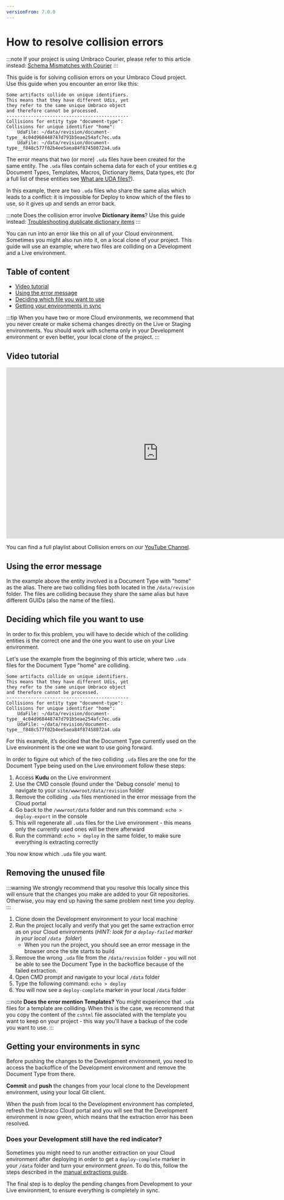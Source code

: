```yaml
---
versionFrom: 7.0.0
---
```


# How to resolve collision errors

:::note
If your project is using Umbraco Courier, please refer to this article instead: [Schema Mismatches with Courier](../../Courier/Structure-Errors-Courier)
:::

This guide is for solving collision errors on your Umbraco Cloud project. Use this guide when you encounter an error like this:

    Some artifacts collide on unique identifiers.
    This means that they have different Udis, yet
    they refer to the same unique Umbraco object
    and therefore cannot be processed.
    ---------------------------------------------
    Collisions for entity type "document-type":
    Collisions for unique identifier "home":
        UdaFile: ~/data/revision/document-type__4c04d968448747d791b5eae254afc7ec.uda
        UdaFile: ~/data/revision/document-type__f848c577f02b4ee5aea84f87458072a4.uda

The error means that two (or more) `.uda` files have been created for the same entity. The `.uda` files contain schema data for each of your entities e.g Document Types, Templates, Macros, Dictionary Items, Data types, etc (for a full list of these entities see [What are UDA files?](../../../Set-Up/Power-Tools/generating-uda-files/#what-are-uda-files)).

In this example, there are two `.uda` files who share the same alias which leads to a conflict: it is impossible for Deploy to know which of the files to use, so it gives up and sends an error back.

:::note
Does the collision error involve **Dictionary items**?
Use this guide instead: [Troubleshooting duplicate dictionary items](../Duplicate-Dictionary-Items)
:::

You can run into an error like this on all of your Cloud environment. Sometimes you might also run into it, on a local clone of your project. This guide will use an example, where two files are colliding on a Development and a Live environment.

## Table of content

* [Video tutorial](#video-tutorial)
* [Using the error message](#using-the-error-message)
* [Deciding which file you want to use](#deciding-which-file-you-want-to-use)
* [Getting your environments in sync](#getting-your-environments-in-sync)

:::tip
When you have two or more Cloud environments, we recommend that you never create or make schema changes directly on the Live or Staging environments. You should work with schema only in your Development environment or even better, your local clone of the project.
:::

## Video tutorial

<iframe width="800" height="450" src="https://www.youtube.com/watch?v=I60utxMLoG4" frameborder="0" allow="autoplay; encrypted-media" allowfullscreen></iframe>

You can find a full playlist about Collision errors on our [YouTube Channel](https://www.youtube.com/playlist?list=PLgX62vUaGZsHAKusJRjVyquIV47eJgjDq).

## Using the error message

In the example above the entity involved is a Document Type with "home" as the alias. There are two colliding files both located in the `/data/revision` folder. The files are colliding because they share the same alias but have different GUIDs (also the name of the files).

## Deciding which file you want to use

In order to fix this problem, you will have to decide which of the colliding entities is the correct one and the one you want to use on your Live environment.

Let's use the example from the beginning of this article, where two `.uda` files for the Document Type "home" are colliding.

    Some artifacts collide on unique identifiers.
    This means that they have different Udis, yet
    they refer to the same unique Umbraco object
    and therefore cannot be processed.
    ---------------------------------------------
    Collisions for entity type "document-type":
    Collisions for unique identifier "home":
        UdaFile: ~/data/revision/document-type__4c04d968448747d791b5eae254afc7ec.uda
        UdaFile: ~/data/revision/document-type__f848c577f02b4ee5aea84f87458072a4.uda

For this example, it’s decided that the Document Type currently used on the Live environment is the one we want to use going forward.

In order to figure out which of the two colliding `.uda` files are the one for the Document Type being used on the Live environment follow these steps:

1. Access **Kudu** on the Live environment
2. Use the CMD console (found under the 'Debug console' menu) to navigate to your `site/wwwroot/data/revision` folder
3. Remove the colliding `.uda` files mentioned in the error message from the Cloud portal
4. Go back to the `/wwwroot/data` folder and run this command: `echo > deploy-export` in the console
5. This will regenerate all `.uda` files for the Live environment - this means only the currently used ones will be there afterward
6. Run the command: `echo > deploy` in the same folder, to make sure everything is extracting correctly

You now know which `.uda` file you want.

## Removing the unused file

:::warning
We strongly recommend that you resolve this locally since this will ensure that the changes you make are added to your Git repositories. Otherwise, you may end up having the same problem next time you deploy.
:::

1. Clone down the Development environment to your local machine
2. Run the project locally and verify that you get the same extraction error as on your Cloud environments (*HINT: look for a `deploy-failed` marker in your local `/data ` folder*)
    * When you run the project, you should see an error message in the browser once the site starts to build
3. Remove the wrong `.uda` file from the `/data/revision` folder - you will not be able to see the Document Type in the backoffice because of the failed extraction.
4. Open CMD prompt and navigate to your local `/data` folder
5. Type the following command: `echo > deploy`
6. You will now see a `deploy-complete` marker in your local `/data` folder

:::note
**Does the error mention Templates?**
You might experience that `.uda` files for a template are colliding. When this is the case, we recommend that you copy the content of the `cshtml` file associated with the template you want to keep on your project - this way you'll have a backup of the code you want to use.
:::

## Getting your environments in sync

Before pushing the changes to the Development environment, you need to access the backoffice of the Development environment and remove the Document Type from there.

**Commit** and **push** the changes from your local clone to the Development environment, using your local Git client.

When the push from local to the Development environment has completed, refresh the Umbraco Cloud portal and you will see that the Development environment is now green, which means that the extraction error has been resolved.

### Does your Development still have the red indicator?

Sometimes you might need to run another extraction on your Cloud environment after deploying in order to get a `deploy-complete` marker in your `/data` folder and turn your environment *green*. To do this, follow the steps described in the [manual extractions guide](../../../Set-Up/Power-Tools/Manual-extractions).

The final step is to deploy the pending changes from Development to your Live environment, to ensure everything is completely in sync.
